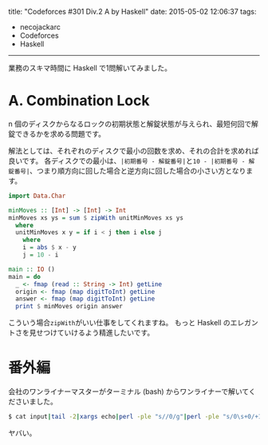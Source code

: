 title: "Codeforces #301 Div.2 A by Haskell"
date: 2015-05-02 12:06:37
tags:
- necojackarc
- Codeforces
- Haskell
---

業務のスキマ時間に Haskell で1問解いてみました。

# A. Combination Lock
n 個のディスクからなるロックの初期状態と解錠状態が与えられ、最短何回で解錠できるかを求める問題です。

解法としては、それぞれのディスクで最小の回数を求め、それの合計を求めれば良いです。
各ディスクでの最小は、`|初期番号 - 解錠番号|`と`10 - |初期番号 - 解錠番号|`、つまり順方向に回した場合と逆方向に回した場合の小さい方となります。

```haskell
import Data.Char

minMoves :: [Int] -> [Int] -> Int
minMoves xs ys = sum $ zipWith unitMinMoves xs ys
  where
  unitMinMoves x y = if i < j then i else j
    where
    i = abs $ x - y
    j = 10 - i

main :: IO ()
main = do
  _ <- fmap (read :: String -> Int) getLine
  origin <- fmap (map digitToInt) getLine
  answer <- fmap (map digitToInt) getLine
  print $ minMoves origin answer
```

こういう場合`zipWith`がいい仕事をしてくれますね。
もっと Haskell のエレガントさを見せつけていけるよう精進したいです。

# 番外編
会社のワンライナーマスターがターミナル (bash) からワンライナーで解いてくださいました。

```bash
$ cat input|tail -2|xargs echo|perl -ple "s//0/g"|perl -ple "s/0\s+0/+1/g"|bc|perl -ple "s/^1//"|perl -ple "s/(\d)(\d)/[sort {\$a <=> \$b} (abs(\$1-\$2),10-abs(\$1-\$2))]->[0] . \"+\" /ge"|perl -ple "s/\+$//"|bc
```

ヤバい。
